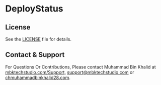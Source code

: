 # DeployStatus









## License

See the [LICENSE](LICENSE) file for details.
 
## Contact & Support

For Questions Or Contributions, Please contact Muhammad Bin Khalid at [mbktechstudio.com/Support](https://mbktechstudio.com/Support/?Project=DeployStatus), [support@mbktechstudio.com](mailto:support@mbktechstudio.com) or [chmuhammadbinkhalid28.com](mailto:chmuhammadbinkhalid28.com).
